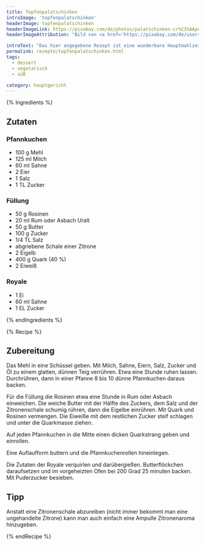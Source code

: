 ```yaml
---
title: Topfenpalatschinken
introImage: 'topfenpalatschinken'
headerImage: topfenpalatschinken
headerImageLink: https://pixabay.com/de/photos/palatschinken-cr%C3%AApe-eierkuchen-2020870/
headerImageAttribution: "Bild von <a href='https://pixabay.com/de/users/RitaE-19628/?utm_source=link-attribution&amp;utm_medium=referral&amp;utm_campaign=image&amp;utm_content=2020870'>RitaE</a> auf <a href='https://pixabay.com/de/?utm_source=link-attribution&amp;utm_medium=referral&amp;utm_campaign=image&amp;utm_content=2020870'>Pixabay</a>"

introText: "Das hier angegebene Rezept ist eine wunderbare Hauptmahlzeit für zwei hungrige Mäuler. Man kann damit natürlich auch vier Personen als Nachspeise oder für nachmittags erfreuen. Ich rate allerdings davon ab, weil der Arbeitsaufwand doch wirklich enorm ist."
permalink: rezepte/topfenpalatschinken.html
tags:
  - dessert
  - vegetarisch
  - süß

category: hauptgericht
---
```


{% Ingredients %}

## Zutaten

### Pfannkuchen

- 100 g Mehl
- 125 ml Milch
- 60 ml Sahne
- 2 Eier
- 1 Salz
- 1 TL Zucker

### Füllung

- 50 g Rosinen
- 20 ml Rum oder Asbach Uralt
- 50 g Butter
- 100 g Zucker
- 1/4 TL Salz
- abgriebene Schale einer Zitrone
- 2 Eigelb
- 400 g Quark (40 %)
- 2 Eiweiß

### Royale

- 1 Ei
- 60 ml Sahne
- 1 EL Zucker

{% endIngredients %}

{% Recipe %}

## Zubereitung

Das Mehl in eine Schüssel geben. Mit Milch, Sahne, Eiern, Salz, Zucker und Öl zu einem glatten, dünnen Teig verrühren. Etwa eine Stunde ruhen lassen. Durchrühren, dann in einer Pfanne 8 bis 10 dünne Pfannkuchen daraus backen.

Für die Füllung die Rosinen etwa eine Stunde in Rum oder Asbach einweichen. Die weiche Butter mit der Hälfte des Zuckers, dem Salz und der Zitronenschale schumig rühren, dann die Eigelbe einrühren. Mit Quark und Rosinen vermengen. Die Eiweiße mit dem restlichen Zucker steif schlagen und unter die Quarkmasse ziehen.

Auf jeden Pfannkuchen in die Mitte einen dicken Quarkstrang geben und einrollen.

Eine Auflaufform buttern und die Pfannkuchenrollen hineinlegen.

Die Zutaten der Royale verquirlen und darübergießen. Butterflöckchen daraufsetzen und im vorgeheizten Ofen bei 200 Grad 25 minuten backen. Mit Puderzucker besieben.

## Tipp

Anstatt eine Zitronenschale abzureiben (nicht immer bekommt man eine ungehandelte Zitrone) kann man auch  einfach eine Ampulle Zitronenaroma hinzugeben.

{% endRecipe %}
